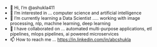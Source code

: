 - 👋 Hi, I’m @ashukla411
- 👀 I’m interested in ... computer science and artificial intelligence 
- 🌱 I’m currently learning a Data Scientist ..... working with image processing, nlp, machine learning, deep learning
- 💞️ I have collaborated on ... automated multi-purpose applications, etl pipelines, mlops pipelines, ai powered microservices
- 📫 How to reach me ... https://in.linkedin.com/in/abcshukla

<!---
ashukla411/ashukla411 is a ✨ special ✨ repository because its `README.md` (this file) appears on your GitHub profile.
You can click the Preview link to take a look at your changes.
--->
